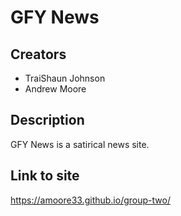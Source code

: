 # GFY News

## Creators

* TraiShaun Johnson
* Andrew Moore

## Description

GFY News is a satirical news site.

## Link to site

<https://amoore33.github.io/group-two/>
